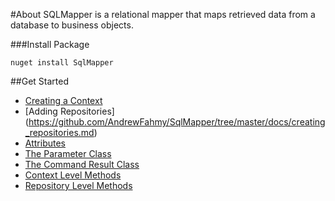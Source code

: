 #About
SQLMapper is a relational mapper that maps retrieved data from a database to business objects.

###Install Package
```
nuget install SqlMapper
```

##Get Started
* [Creating a Context](https://github.com/AndrewFahmy/SqlMapper/tree/master/docs/context.md)
* [Adding Repositories] (https://github.com/AndrewFahmy/SqlMapper/tree/master/docs/creating_repositories.md)
* [Attributes](https://github.com/AndrewFahmy/SqlMapper/blob/master/docs/mapping_attribute.md)
* [The Parameter Class](https://github.com/AndrewFahmy/SqlMapper/blob/master/docs/parameter.md)
* [The Command Result Class](https://github.com/AndrewFahmy/SqlMapper/blob/master/docs/command_result.md)
* [Context Level Methods](https://github.com/AndrewFahmy/SqlMapper/tree/master/docs/context_methods.md)
* [Repository Level Methods](https://github.com/AndrewFahmy/SqlMapper/tree/master/docs/repository_methods.md)
